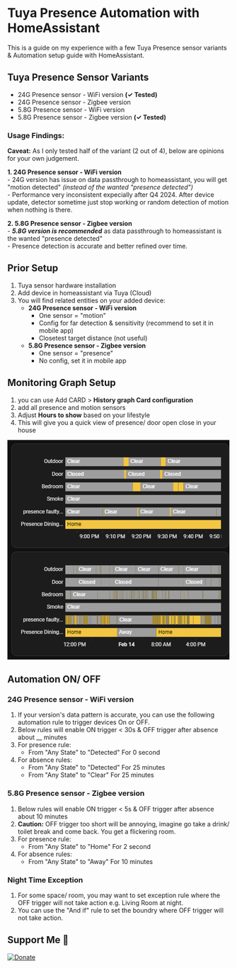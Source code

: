 # Tuya Presence Automation with HomeAssistant

This is a guide on my experience with a few Tuya Presence sensor variants & Automation setup guide with HomeAssistant.

## Tuya Presence Sensor Variants

 - 24G Presence sensor - WiFi version **(✓ Tested)**
 - 24G Presence sensor - Zigbee version
 - 5.8G Presence sensor - WiFi version
 - 5.8G Presence sensor - Zigbee version **(✓ Tested)**
 
 ### Usage Findings:
 **Caveat:** As I only tested half of the variant (2 out of 4), below are opinions for your own judgement.
 
 **1.  24G Presence sensor - WiFi version** 
<br>    - 24G version has issue on data passthrough to homeassistant, you will get "motion detected" *(instead of the wanted "presence detected")*
<br>    - Performance very inconsistent expecially after Q4 2024.  After device update, detector sometime just stop working or random detection of motion when nothing is there.
      
 **2. 5.8G Presence sensor - Zigbee version** 
<br>    - ***5.8G version is recommended*** as data passthrough to homeassistant is the wanted "presence detected"
<br>    - Presence detection is accurate and better refined over time.


## Prior Setup

 1. Tuya sensor hardware installation
 2. Add device in homeassistant via Tuya (Cloud)
 3. You will find related entities on your added device: 
	 - **24G Presence sensor - WiFi version** 
         - One sensor = "motion"
         - Config for far detection & sensitivity (recommend to set it in mobile app)
         - Closetest target distance (not useful)
     - **5.8G Presence sensor - Zigbee version**
         - One sensor = "presence"
         - No config, set it in mobile app

## Monitoring Graph Setup
1. you can use Add CARD > **History graph Card configuration**
2. add all presence and motion sensors
3. Adjust **Hours to show** based on your lifestyle
4. This will give you a quick view of presence/ door open close in your house

![sensorhistory](https://github.com/mattchoo2/tuyapresenceautomation/blob/main/sensor.png)


## Automation ON/ OFF
###	 24G Presence sensor - WiFi version

 1. If your version's data pattern is accurate, you can use the following automation rule to trigger devices On or OFF.
 2. Below rules will enable ON trigger < 30s & OFF trigger after absence about __ minutes
 3. For presence rule:
      - From "Any State" to "Detected" For 0 second
 4. For absence rules:
     - From "Any State" to "Detected" For 25 minutes
     - From "Any State" to "Clear" For 25 minutes

###	 5.8G Presence sensor - Zigbee version
 1. Below rules will enable ON trigger < 5s & OFF trigger after absence about 10 minutes 
 2. **Caution:** OFF trigger too short will be annoying, imagine go take a drink/ toilet break and come back.  You get a flickering room.
 3. For presence rule:
      - From "Any State" to "Home" For 2 second
 4. For absence rules:
     - From "Any State" to "Away" For 10 minutes
   
### Night Time Exception
1. For some space/ room, you may want to set exception rule where the OFF trigger will not take action e.g. Living Room  at night.
2. You can use the "And if" rule to set the boundry where OFF trigger will not take action.


## Support Me 💖
[![Donate](https://img.shields.io/badge/Donate-PayPal-blue.svg)](https://paypal.me/mattchoo2)
